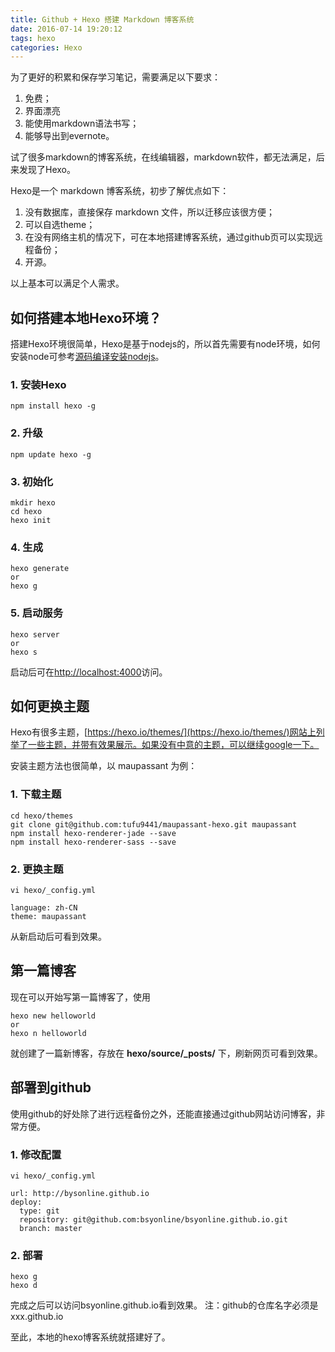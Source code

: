 ```yaml
---
title: Github + Hexo 搭建 Markdown 博客系统
date: 2016-07-14 19:20:12
tags: hexo
categories: Hexo
---
```


<!-- toc -->

为了更好的积累和保存学习笔记，需要满足以下要求：

1. 免费；
2. 界面漂亮
3. 能使用markdown语法书写；
4. 能够导出到evernote。

试了很多markdown的博客系统，在线编辑器，markdown软件，都无法满足，后来发现了Hexo。


Hexo是一个 markdown 博客系统，初步了解优点如下：

1. 没有数据库，直接保存 markdown 文件，所以迁移应该很方便；
2. 可以自选theme；
3. 在没有网络主机的情况下，可在本地搭建博客系统，通过github页可以实现远程备份；
4. 开源。

以上基本可以满足个人需求。

## 如何搭建本地Hexo环境？

搭建Hexo环境很简单，Hexo是基于nodejs的，所以首先需要有node环境，如何安装node可参考[源码编译安装nodejs](www.aaa.com)。

### 1. 安装Hexo
```shell
npm install hexo -g
```

### 2. 升级
```shell
npm update hexo -g
```

### 3. 初始化
```shell
mkdir hexo
cd hexo
hexo init
```

### 4. 生成
```shell
hexo generate
or
hexo g
```

### 5. 启动服务
```shell
hexo server
or
hexo s
```

启动后可在[http://localhost:4000](http://localhost:4000)访问。

## 如何更换主题

Hexo有很多主题，[https://hexo.io/themes/](https://hexo.io/themes/)网站上列举了一些主题，并带有效果展示。如果没有中意的主题，可以继续google一下。

安装主题方法也很简单，以 maupassant 为例：
### 1. 下载主题
```shell
cd hexo/themes
git clone git@github.com:tufu9441/maupassant-hexo.git maupassant
npm install hexo-renderer-jade --save
npm install hexo-renderer-sass --save
```
### 2. 更换主题
```shell
vi hexo/_config.yml

language: zh-CN
theme: maupassant
```
从新启动后可看到效果。

## 第一篇博客

现在可以开始写第一篇博客了，使用
```shell
hexo new helloworld
or
hexo n helloworld
```
就创建了一篇新博客，存放在 **hexo/source/_posts/** 下，刷新网页可看到效果。

## 部署到github
使用github的好处除了进行远程备份之外，还能直接通过github网站访问博客，非常方便。
### 1. 修改配置
```shell
vi hexo/_config.yml

url: http://bysonline.github.io
deploy:
  type: git
  repository: git@github.com:bsyonline/bsyonline.github.io.git
  branch: master
```
### 2. 部署
```shell
hexo g
hexo d
```

完成之后可以访问bsyonline.github.io看到效果。
注：github的仓库名字必须是xxx.github.io


至此，本地的hexo博客系统就搭建好了。
